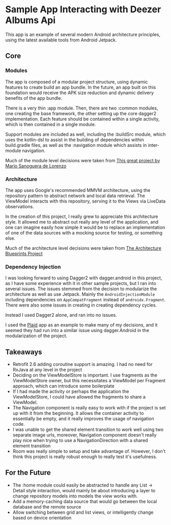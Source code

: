 # Sample App Interacting with Deezer Albums Api

This app is an example of several modern Android architecture principles, using the latest available
tools from Android Jetpack.

## Core

### Modules

The app is composed of a modular project structure, using dynamic features to create build an app bundle. In the future,
an app built on this foundation would receive the APK size reduction and dynamic delivery benefits of the app bundle.

There is a very thin :app module. Then, there are two :common modules, one creating the base framework, the other setting
up the core dagger2 implementation. Each feature should be contained within a single activity, which is then contained in a single module.

Support modules are included as well, including the :buildSrc module, which uses the kotlin-dsl to assist in the building of
dependencies within build.gradle files, as well as the :navigation module which assists in inter-module navigation.

Much of the module level decisions were taken from [This great project by Mario Sanoguera de Lorenzo](https://github.com/sanogueralorenzo/Android-Kotlin-Clean-Architecture)

### Architecture

The app uses Google's recommended MMVM architecture, using the repository pattern to abstract network and local data retrieval.
The ViewModel interacts with this repository, serving it to the Views via LiveData observations.

In the creation of this project, I really grew to appreciate this architecture style. It allowed me to abstract out really
any level of the application, and one can imagine easily how simple it would be to replace an implementation of one of the
data sources with a mocking source for testing, or something else.

Much of the architecture level decisions were taken from [The Architecture Blueprints Project](https://github.com/android/architecture-samples)

### Dependency Injection

I was looking forward to using Dagger2 with dagger.android in this project, as I have some experience with it in other sample projects, but I
ran into several issues. The issues stemmed from the decision to modularize the architecture as well as use Jetpack. Mainly the `AndroidInjectionModule`
including dependencies on `AppCompatFragment` instead of `androidx.Fragment`. There were also some issues in creating in creating dependency cycles.

Instead I used Dagger2 alone, and ran into no issues.

I used the [Plaid](https://github.com/android/plaid) app as an example to make many of my decisions, and it seemed
they had run into a similar issue using dagger.Android in the modularization of the project.

## Takeaways
* Retrofit 2.6 adding coroutine support is amazing. I had no need for RxJava at any level in the project
* Deciding on the ViewModelStore is important. I use fragments as the ViewModelStore owner, but this necessitates a ViewModel per Fragment approach, which
can introduce some boilerplate
* If I had made the activity or perhaps the application the ViewModelStore, I could have allowed the fragments to share a ViewModel.
* The Navigation component is really easy to work with if the project is set up with it from the beginning. It allows the container activity
to essentially be empty, and it really improves the usage of navigation code.
* I was unable to get the shared element transition to work well using two separate image urls, moreover, Navigation component
doesn't really play nice when trying to use a NavigationDirection with a shared element transition
* Room was really simple to setup and take advantage of. However, I don't think this project is really robust enough to really test it's usefulness.

## For the Future
* The :home module could easily be abstracted to handle any List -> Detail style interaction, would mainly be about introducing a layer to
change repository models into models the view works with.
* Add a memory-caching data source that would go between the local database and the remote source
* Allow switching between grid and list views, or intelligently change based on device orientation